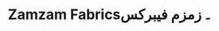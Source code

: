 ---
title: "Zamzam Fabrics۔ زمزم فیبرکس"
url: /karachi/zamzam-fabrics-zmzm-fybrkhs/
shop: wholesale
---